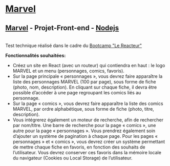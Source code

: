 # [Marvel](https://www.marvel.com/)

## **[Marvel](https://www.marvel.com/) - Projet-Front-end - [Nodejs](https://nodejs.org/en/)**

<br>Test technique réalisé dans le cadre du [Bootcamp "Le Reacteur"](https://www.lereacteur.io/)</br>

**Fonctionnalités souhaitées:**

- Créez un site en React (avec un routeur) qui contiendra en haut : le logo MARVEL et un menu (personnages, comics, favoris).
- Sur la page principale « personnages », vous devrez faire apparaître la liste des personnages MARVEL (100 par page), sous forme de fiche (photo, nom, description). En cliquant sur chaque fiche, il devra être possible d’accéder à une page regroupant les comics liés au personnage.
- Sur la page « comics », vous devrez faire apparaître la liste des comics MARVEL, par ordre alphabétique, sous forme de fiche (photo, titre, description).
- Vous intégrerez également un moteur de recherche, afin de rechercher par nom/titre. Une barre de recherche pour la page « comics », une autre pour la page « personnages ». Vous prendrez également soin d’ajouter un système de pagination à chaque page.
  Pour les pages « personnages » et « comics », vous devrez créer un système permettant de mettre chaque fiche en favoris, en fonction des souhaits de l’utilisateur. Vous devrez conserver ces favoris dans la mémoire locale du navigateur (Cookies ou Local Storage) de l’utilisateur.
